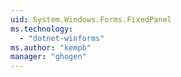 ```yaml
---
uid: System.Windows.Forms.FixedPanel
ms.technology: 
  - "dotnet-winforms"
ms.author: "kempb"
manager: "ghogen"
---
```

